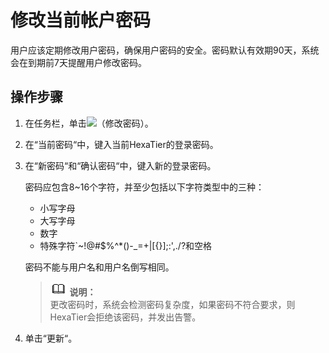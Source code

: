 # 修改当前帐户密码<a name="ZH-CN_TOPIC_0111166359"></a>

用户应该定期修改用户密码，确保用户密码的安全。密码默认有效期90天，系统会在到期前7天提醒用户修改密码。

## 操作步骤<a name="zh-cn_topic_0180960075_s4a78db1a5fef44ea8b0434a2b5d5ebc0"></a>

1.  在任务栏，单击![](figures/修改密码.png)（修改密码）。
2.  在“当前密码“中，键入当前HexaTier的登录密码。
3.  在“新密码“和“确认密码“中，键入新的登录密码。

    密码应包含8\~16个字符，并至少包括以下字符类型中的三种：

    -   小写字母
    -   大写字母
    -   数字
    -   特殊字符\`\~!@\#$%^\*\(\)-\_=+|\[\{\}\];:',./?和空格

    密码不能与用户名和用户名倒写相同。

    >![](public_sys-resources/icon-note.gif) **说明：**   
    >更改密码时，系统会检测密码复杂度，如果密码不符合要求，则HexaTier会拒绝该密码，并发出告警。  

4.  单击“更新“。

